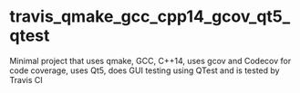 # travis_qmake_gcc_cpp14_gcov_qt5_qtest
Minimal project that uses qmake, GCC, C++14, uses gcov and Codecov for code coverage, uses Qt5, does GUI testing using QTest and is tested by Travis CI
